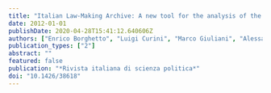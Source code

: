 ```yaml
---
title: "Italian Law-Making Archive: A new tool for the analysis of the Italian legislative process"
date: 2012-01-01
publishDate: 2020-04-28T15:41:12.640606Z
authors: ["Enrico Borghetto", "Luigi Curini", "Marco Giuliani", "Alessandro Pellegata", "Francesco Zucchini"]
publication_types: ["2"]
abstract: ""
featured: false
publication: "*Rivista italiana di scienza politica*"
doi: "10.1426/38618"
---
```



